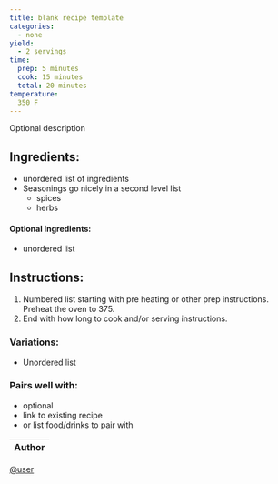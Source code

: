 ```yaml
---
title: blank recipe template
categories:
  - none
yield:
  - 2 servings
time:  
  prep: 5 minutes
  cook: 15 minutes
  total: 20 minutes
temperature:
  350 F
---
```


Optional description 
## Ingredients:
* unordered list of ingredients
* Seasonings go nicely in a second level list
  * spices
  * herbs

#### Optional Ingredients:
* unordered list
 
## Instructions:
1. Numbered list starting with pre heating or other prep instructions. Preheat the oven to 375. 
2. End with how long to cook and/or serving instructions.


### Variations:
* Unordered list

### Pairs well with:
* optional
* link to existing recipe
* or list food/drinks to pair with

Author |
------ |
[@user](https://github.com/user)
